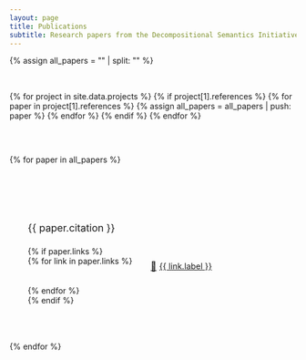 ```yaml
---
layout: page
title: Publications
subtitle: Research papers from the Decompositional Semantics Initiative
---
```


<div class="publications-list">
{% assign all_papers = "" | split: "" %}

<!-- Collect all papers from projects -->
{% for project in site.data.projects %}
    {% if project[1].references %}
        {% for paper in project[1].references %}
            {% assign all_papers = all_papers | push: paper %}
        {% endfor %}
    {% endif %}
{% endfor %}

<!-- Sort and display papers -->
{% for paper in all_papers %}
<div class="publication-item card">
    <p class="citation">{{ paper.citation }}</p>
    {% if paper.links %}
    <div class="publication-links">
        {% for link in paper.links %}
        <a href="{{ link.href }}" class="pub-link">
            <span class="link-icon">📄</span> {{ link.label }}
        </a>
        {% endfor %}
    </div>
    {% endif %}
</div>
{% endfor %}
</div>

<style>
.publications-list {
    display: flex;
    flex-direction: column;
    gap: 2rem;
}

.publication-item {
    padding: 2rem;
}

.citation {
    font-size: 1.1rem;
    line-height: 1.8;
    color: var(--text-primary);
    margin-bottom: 1rem;
}

.publication-links {
    display: flex;
    gap: 1rem;
    flex-wrap: wrap;
}

.pub-link {
    display: inline-flex;
    align-items: center;
    gap: 0.3rem;
    padding: 0.5rem 1rem;
    background: var(--bg-secondary);
    border-radius: 8px;
    font-size: 0.9rem;
    transition: all 0.3s ease;
}

.pub-link:hover {
    background: var(--accent-primary);
    color: white;
    transform: translateY(-2px);
}

.link-icon {
    font-size: 1rem;
}
</style>

